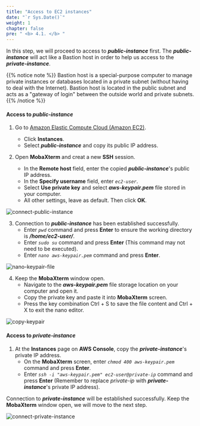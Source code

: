 ```yaml
---
title: "Access to EC2 instances"
date: "`r Sys.Date()`"
weight: 1
chapter: false
pre: " <b> 4.1. </b> "
---
```


In this step, we will proceed to access to **_public-instance_** first. The **_public-instance_** will act like a Bastion host in order to help us access to the **_private-instance_**.

{{% notice note %}}
Bastion host is a special-purpose computer to manage private instances or databases located in a private subnet (without having to deal with the Internet). Bastion host is located in the public subnet and acts as a "gateway of login" between the outside world and private subnets.
{{% /notice %}}

#### Access to **_public-instance_**

1. Go to [Amazon Elastic Compute Cloud (Amazon EC2)](https://aws.amazon.com/ec2/).

   - Click **Instances**.
   - Select **_public-instance_** and copy its public IP address.

2. Open **MobaXterm** and creat a new **SSH** session.
   - In the **Remote host** field, enter the copied **_public-instance_**'s public IP address.
   - In the **Specify username** field, enter _`ec2-user`_.
   - Select **Use private key** and select **_aws-keypair.pem_** file stored in your computer.
   - All other settings, leave as default. Then click **OK**.

![connect-public-instance](/images/connect-ec2/connect-public-instance.png)

3. Connection to **_public-instance_** has been established successfully.
   - Enter _`pwd`_ command and press **Enter** to ensure the working directory is **_/home/ec2-user/_**.
   - Enter _`sudo su`_ command and press **Enter** (This command may not need to be executed).
   - Enter _`nano aws-keypair.pem`_ command and press **Enter**.

![nano-keypair-file](/images/connect-ec2/nano-keypair-file.png)

4. Keep the **MobaXterm** window open.
   - Navigate to the **_aws-keypair.pem_** file storage location on your computer and open it.
   - Copy the private key and paste it into **MobaXterm** screen.
   - Press the key combination Ctrl + S to save the file content and Ctrl + X to exit the nano editor.

![copy-keypair](/images/connect-ec2/copy-keypair.png)

#### Access to **_private-instance_**

1. At the **Instances** page on **AWS Console**, copy the **_private-instance_**'s private IP address.
   - On the **MobaXterm** screen, enter _`chmod 400 aws-keypair.pem`_ command and press **Enter**.
   - Enter _`ssh -i "aws-keypair.pem" ec2-user@private-ip`_ command and press **Enter** (Remember to replace _private-ip_ with **_private-instance_**'s private IP address).

Connection to **_private-instance_** will be established successfully. Keep the **MobaXterm** window open, we will move to the next step.

![connect-private-instance](/images/connect-ec2/connect-private-instance.png)
